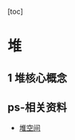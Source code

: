 [toc]

# 堆

## 1 堆核心概念













## ps-相关资料

- [堆空间](https://gitee.com/moxi159753/LearningNotes/tree/master/JVM/1_%E5%86%85%E5%AD%98%E4%B8%8E%E5%9E%83%E5%9C%BE%E5%9B%9E%E6%94%B6%E7%AF%87/8_%E5%A0%86)